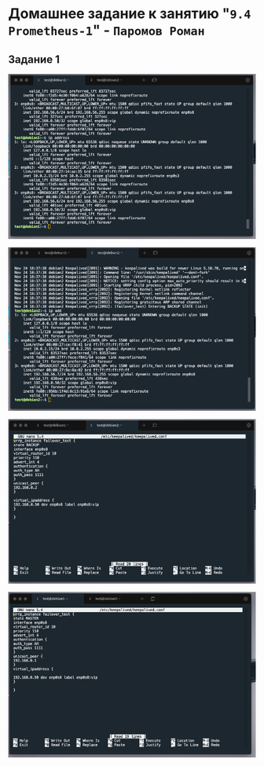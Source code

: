 # Домашнее задание к занятию "`9.4 Prometheus-1`" - `Паромов Роман`

## Задание 1

![](https://github.com/Romera14/Homework_Keepalived-vrrp/blob/main/Снимок%20экрана%202022-11-24%20в%2018.49.22.png)

![](https://github.com/Romera14/Homework_Keepalived-vrrp/blob/main/Снимок%20экрана%202022-11-24%20в%2018.49.36.png)

![](https://github.com/Romera14/Homework_Keepalived-vrrp/blob/main/Снимок%20экрана%202022-11-24%20в%2018.52.07.png)

![](https://github.com/Romera14/Homework_Keepalived-vrrp/blob/main/Снимок%20экрана%202022-11-24%20в%2018.52.19.png)
